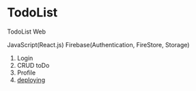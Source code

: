 # TodoList
 TodoList Web

JavaScript(React.js)
Firebase(Authentication, FireStore, Storage)

1. Login
2. CRUD toDo
3. Profile
4. [deploying](https://aidennnn97.github.io/react-app-todolist/)